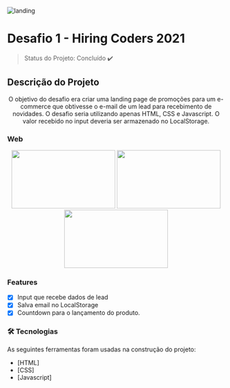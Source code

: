 ![landing](https://user-images.githubusercontent.com/53658438/126075373-c7703650-8822-49b2-aa16-18dc17db6761.png)

# Desafio 1 - Hiring Coders 2021

> Status do Projeto: Concluído :heavy_check_mark:

## Descrição do Projeto
<p align="center"> O objetivo do desafio era criar uma landing page de promoções para um e-commerce que obtivesse o e-mail de um lead para recebimento de novidades. O desafio seria utilizando apenas HTML, CSS e Javascript. O valor recebido no input deveria ser armazenado no LocalStorage.</p>


### Web
<p float="left" align="center">
  <img src="https://user-images.githubusercontent.com/53658438/126075385-674db69a-3faf-4116-8ff6-69d12071c15c.jpeg" width="240" height="135">
  <img src="https://user-images.githubusercontent.com/53658438/126075402-d262fda6-bab2-411e-a0f7-5cde9f2ed436.jpeg" width="240" height="135">
  <img src="https://user-images.githubusercontent.com/53658438/126075422-0db7c1a3-3c21-4de3-9113-10d38ce4cb4a.jpeg" width="240" height="135">
</p>


### Features

- [x] Input que recebe dados de lead
- [x] Salva email no LocalStorage
- [x] Countdown para o lançamento do produto.

### 🛠 Tecnologias

As seguintes ferramentas foram usadas na construção do projeto:

- [HTML]
- [CSS]
- [Javascript]


